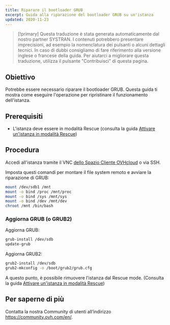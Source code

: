```yaml
---
title: Riparare il bootloader GRUB
excerpt: Guida alla riparazione del bootloader GRUB su un'istanza
updated: 2020-11-23
---
```


> [!primary]
> Questa traduzione è stata generata automaticamente dal nostro partner SYSTRAN. I contenuti potrebbero presentare imprecisioni, ad esempio la nomenclatura dei pulsanti o alcuni dettagli tecnici. In caso di dubbi consigliamo di fare riferimento alla versione inglese o francese della guida. Per aiutarci a migliorare questa traduzione, utilizza il pulsante "Contribuisci" di questa pagina.
>

## Obiettivo

Potrebbe essere necessario riparare il bootloader GRUB. Questa guida ti mostra come eseguire l'operazione per ripristinare il funzionamento dell'istanza.

## Prerequisiti

- L'istanza deve essere in modalità Rescue (consulta la guida [Attivare un'istanza in modalità Rescue](/pages/public_cloud/compute/put_an_instance_in_rescue_mode))

## Procedura

Accedi all'istanza tramite il VNC [dello Spazio Cliente OVHcloud](/links/manager) o via SSH.

Imposta questi comandi per montare il file system remoto e avviare la riparazione di GRUB:

```sh
mount /dev/sdb1 /mnt
mount -o bind /proc /mnt/proc
mount -o bind /sys /mnt/sys
mount -o bind /dev /mnt/dev
chroot /mnt /bin/bash
```

### Aggiorna GRUB (o GRUB2)

Aggiorna GRUB:

```sh
grub-install /dev/sdb
update-grub
```

Aggiorna GRUB2:

```sh
grub2-install /dev/sdb
grub2-mkconfig -o /boot/grub2/grub.cfg
```

A questo punto, è possibile rimuovere l'istanza dal Rescue mode. (Consulta la guida [Attivare un'istanza in modalità Rescue](/pages/public_cloud/compute/put_an_instance_in_rescue_mode))

## Per saperne di più

Contatta la nostra Community di utenti all’indirizzo <https://community.ovh.com/en/>.